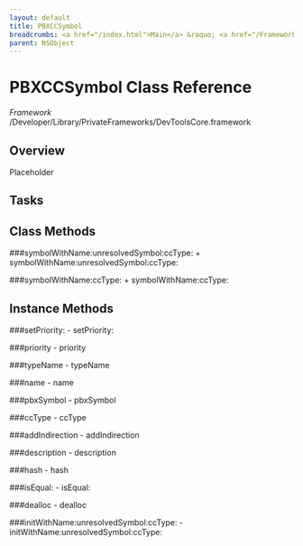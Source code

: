 ```yaml
---
layout: default
title: PBXCCSymbol
breadcrumbs: <a href="/index.html">Main</a> &raquo; <a href="/Frameworks.html">Framework</a> &raquo; <a href="/Frameworks/DevToolsCore.html">DevToolsCore</a> &raquo; PBXCCSymbol
parent: NSObject 
---
```

# PBXCCSymbol Class Reference

*Framework* /Developer/Library/PrivateFrameworks/DevToolsCore.framework

## Overview

Placeholder

## Tasks

## Class Methods

<a name="+symbolWithName:unresolvedSymbol:ccType:"></a>
###symbolWithName:unresolvedSymbol:ccType:
    + symbolWithName:unresolvedSymbol:ccType:

<a name="+symbolWithName:ccType:"></a>
###symbolWithName:ccType:
    + symbolWithName:ccType:

## Instance Methods

<a name="-setPriority:"></a>
###setPriority:
    - setPriority:

<a name="-priority"></a>
###priority
    - priority

<a name="-typeName"></a>
###typeName
    - typeName

<a name="-name"></a>
###name
    - name

<a name="-pbxSymbol"></a>
###pbxSymbol
    - pbxSymbol

<a name="-ccType"></a>
###ccType
    - ccType

<a name="-addIndirection"></a>
###addIndirection
    - addIndirection

<a name="-description"></a>
###description
    - description

<a name="-hash"></a>
###hash
    - hash

<a name="-isEqual:"></a>
###isEqual:
    - isEqual:

<a name="-dealloc"></a>
###dealloc
    - dealloc

<a name="-initWithName:unresolvedSymbol:ccType:"></a>
###initWithName:unresolvedSymbol:ccType:
    - initWithName:unresolvedSymbol:ccType:

